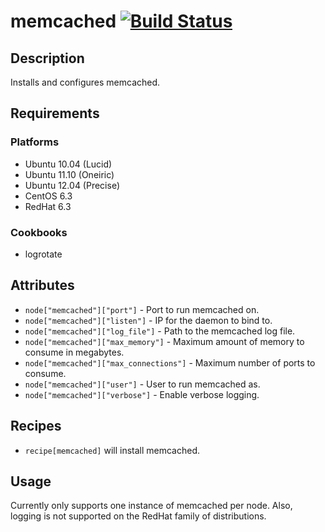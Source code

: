 # memcached [![Build Status](https://secure.travis-ci.org/hectcastro/chef-memcached.png?branch=master)](http://travis-ci.org/hectcastro/chef-memcached)

## Description

Installs and configures memcached.

## Requirements

### Platforms

* Ubuntu 10.04 (Lucid)
* Ubuntu 11.10 (Oneiric)
* Ubuntu 12.04 (Precise)
* CentOS 6.3
* RedHat 6.3

### Cookbooks

* logrotate

## Attributes

* `node["memcached"]["port"]` - Port to run memcached on.
* `node["memcached"]["listen"]` - IP for the daemon to bind to.
* `node["memcached"]["log_file"]` - Path to the memcached log file.
* `node["memcached"]["max_memory"]` - Maximum amount of memory to consume in
  megabytes.
* `node["memcached"]["max_connections"]` - Maximum number of ports to consume.
* `node["memcached"]["user"]` - User to run memcached as.
* `node["memcached"]["verbose"]` - Enable verbose logging.

## Recipes

* `recipe[memcached]` will install memcached.

## Usage

Currently only supports one instance of memcached per node.  Also, logging is
not supported on the RedHat family of distributions.
